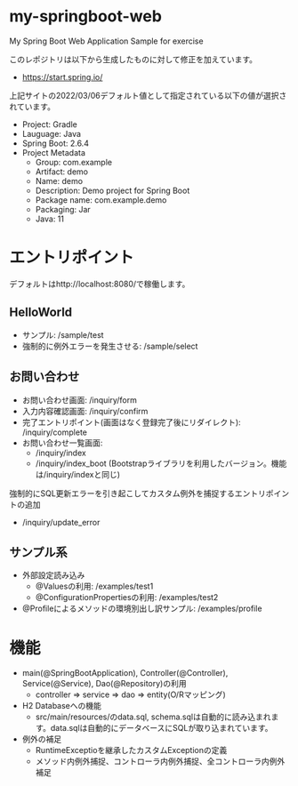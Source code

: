 # my-springboot-web
My Spring Boot Web Application Sample for exercise


このレポジトリは以下から生成したものに対して修正を加えています。
- https://start.spring.io/

上記サイトの2022/03/06デフォルト値として指定されている以下の値が選択されています。
- Project: Gradle
- Lauguage: Java
- Spring Boot: 2.6.4
- Project Metadata
  - Group: com.example
  - Artifact: demo
  - Name: demo
  - Description: Demo project for Spring Boot
  - Package name: com.example.demo
  - Packaging: Jar
  - Java: 11


# エントリポイント
デフォルトはhttp://localhost:8080/で稼働します。

## HelloWorld
- サンプル: /sample/test
- 強制的に例外エラーを発生させる: /sample/select

## お問い合わせ
- お問い合わせ画面: /inquiry/form
- 入力内容確認画面: /inquiry/confirm
- 完了エントリポイント(画面はなく登録完了後にリダイレクト): /inquiry/complete
- お問い合わせ一覧画面:
  - /inquiry/index
  - /inquiry/index_boot (Bootstrapライブラリを利用したバージョン。機能は/inquiry/indexと同じ)

強制的にSQL更新エラーを引き起こしてカスタム例外を捕捉するエントリポイントの追加
- /inquiry/update_error

## サンプル系
- 外部設定読み込み
  - @Valuesの利用: /examples/test1
  - @ConfigurationPropertiesの利用: /examples/test2
- @Profileによるメソッドの環境別出し訳サンプル: /examples/profile


# 機能
- main(@SpringBootApplication), Controller(@Controller), Service(@Service), Dao(@Repository)の利用
  - controller => service => dao => entity(O/Rマッピング)
- H2 Databaseへの機能 
  - src/main/resources/のdata.sql, schema.sqlは自動的に読み込まれます。data.sqlは自動的にデータベースにSQLが取り込まれています。
- 例外の補足
  - RuntimeExceptioを継承したカスタムExceptionの定義
  - メソッド内例外捕捉、コントローラ内例外捕捉、全コントローラ内例外補足

